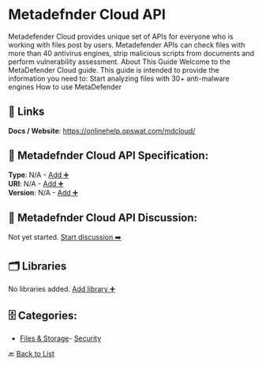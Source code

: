 # Metadefnder Cloud API

Metadefender Cloud provides unique set of APIs for everyone who is working with files post by users. Metadefender APIs can check files with more than 40 antivirus engines, strip malicious scripts from documents and perform vulnerability assessment. About This Guide Welcome to the MetaDefender Cloud guide. This guide is intended to provide the information you need to: Start analyzing files with 30+ anti-malware engines How to use MetaDefender

##  🔗 Links
**Docs / Website**: https://onlinehelp.opswat.com/mdcloud/

## 🧬 Metadefnder Cloud API Specification:
**Type**: N/A - [Add ➕](https://github.com/apis-list/apis-list/edit/main/apis/metadefnder-cloud-api/metadefnder-cloud-api.yaml)  
**URI**: N/A - [Add ➕](https://github.com/apis-list/apis-list/edit/main/apis/metadefnder-cloud-api/metadefnder-cloud-api.yaml)  
**Version**: N/A - [Add ➕](https://github.com/apis-list/apis-list/edit/main/apis/metadefnder-cloud-api/metadefnder-cloud-api.yaml)

## 💬 Metadefnder Cloud API Discussion:
Not yet started. [Start discussion ➡️](https://github.com/apis-list/apis-list/discussions/new)

## 🗂️ Libraries

No libraries added. [Add library ➕](https://github.com/apis-list/apis-list/edit/main/apis/metadefnder-cloud-api/metadefnder-cloud-api.yaml)    


## 🗄️ Categories:
- [Files & Storage](https://github.com/apis-list/apis-list#files--storage-)- [Security](https://github.com/apis-list/apis-list#security-)

🔙  [Back to List](https://github.com/apis-list/apis-list)
